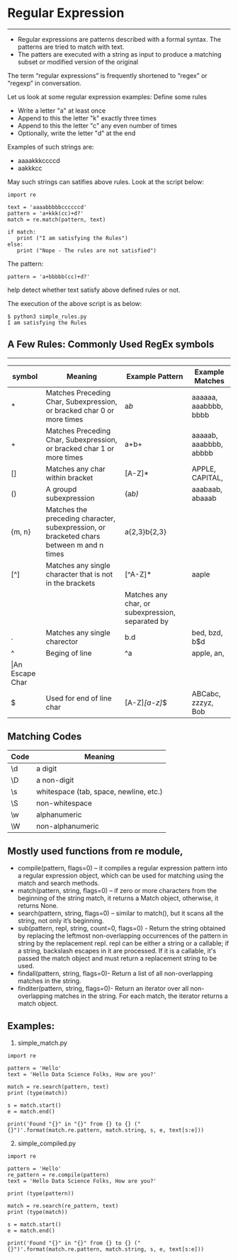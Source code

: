 # Regular Expression
---

* Regular expressions are patterns described with a formal syntax. The patterns are tried to match with text. 
* The patters are executed with a string as input to produce a matching subset or modified version of the original

The term “regular expressions” is frequently shortened to “regex” or “regexp” in conversation. 

Let us look at some regular expression examples: Define some rules

* Write a letter "a" at least once
* Append to this the letter "k" exactly three times
* Append to this the letter "c" any even number of times
* Optionally, write the letter "d" at the end

Examples of such strings are:
* aaaakkkccccd
* aakkkcc

May such strings can satifies above rules.  Look at the script below: 

```
import re

text = 'aaaabbbbbccccccd'
pattern = 'a+kkk(cc)+d?'
match = re.match(pattern, text)

if match:
   print ("I am satisfying the Rules")
else:
   print ("Nope - The rules are not satisfied")

```

The pattern: 

```
pattern = 'a+bbbbb(cc)+d?'

```
help detect whether text satisfy above defined rules or not. 

The execution of the above script is as below:

```
$ python3 simple_rules.py 
I am satisfying the Rules

```

## A Few Rules: Commonly Used RegEx symbols
---

| symbol | Meaning | Example Pattern | Example Matches|
|---|---|---|---|
|*| Matches Preceding Char, Subexpression, or bracked char 0 or more times | a*b* | aaaaaa, aaabbbb, bbbb|
|+| Matches Preceding Char, Subexpression, or bracked char 1 or more times | a+b+ | aaaaab, aaabbbb, abbbb|
|[] | Matches any char within bracket |[A-Z]*| APPLE, CAPITAL, |
|()| A groupd subexpression | (a*b)* | aaabaab, abaaab|
|{m, n}| Matches the preceding character, subexpression, or bracketed chars between m and n times| a{2,3}b{2,3} | |
|[^] | Matches any single character that is not in the brackets  | [^A-Z]* | aaple |
||| Matches any char, or subexpression, separated by | | b(a|i|e)d| bad, bid, bed|
|.| Matches any single charector| b.d| bed, bzd, b$d|
|^|Beging of line| ^a|apple, an, |
|\|An Escape Char| ||
|$|Used for end of line char| [A-Z]*[a-z]*$| ABCabc, zzzyz, Bob|



## Matching Codes

|Code|Meaning|
|---|---|
|\d|a digit|
|\D|a non-digit|
|\s|whitespace (tab, space, newline, etc.)|
|\S|non-whitespace|
|\w|alphanumeric|
|\W|non-alphanumeric|


## Mostly used functions from re module,

* compile(pattern, flags=0) – it compiles a regular expression pattern into a regular expression object, which can be used for matching using the match and search methods.
* match(pattern, string, flags=0) – if zero or more characters from the beginning of the string match, it returns a Match object, otherwise, it returns None.
* search(pattern, string, flags=0)  – similar to match(), but it scans all the string, not only it’s beginning.
* sub(pattern, repl, string, count=0, flags=0) -  Return the string obtained by replacing the leftmost non-overlapping occurrences of the pattern in string by the replacement repl.  repl can be either a string or a callable; if a string, backslash escapes in it are processed.  If it is a callable, it's passed the match object and must return a replacement string to be used.
* findall(pattern, string, flags=0)- Return a list of all non-overlapping matches in the string.
* finditer(pattern, string, flags=0)- Return an iterator over all non-overlapping matches in the string.  For each match, the iterator returns a match object.
        

## Examples: 

1. simple_match.py

```
import re

pattern = 'Hello'
text = 'Hello Data Science Folks, How are you?'

match = re.search(pattern, text)
print (type(match))

s = match.start()
e = match.end()

print('Found "{}" in "{}" from {} to {} ("{}")'.format(match.re.pattern, match.string, s, e, text[s:e]))

```

2. simple_compiled.py 

```
import re

pattern = 'Hello'
re_pattern = re.compile(pattern)
text = 'Hello Data Science Folks, How are you?'

print (type(pattern))

match = re.search(re_pattern, text)
print (type(match))

s = match.start()
e = match.end()

print('Found "{}" in "{}" from {} to {} ("{}")'.format(match.re.pattern, match.string, s, e, text[s:e]))

```

